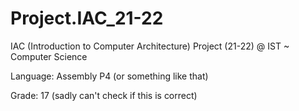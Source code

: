 # Project.IAC_21-22
IAC (Introduction to Computer Architecture) Project (21-22) @ IST ~ Computer Science

Language: Assembly P4 (or something like that)

Grade: 17 (sadly can't check if this is correct)
